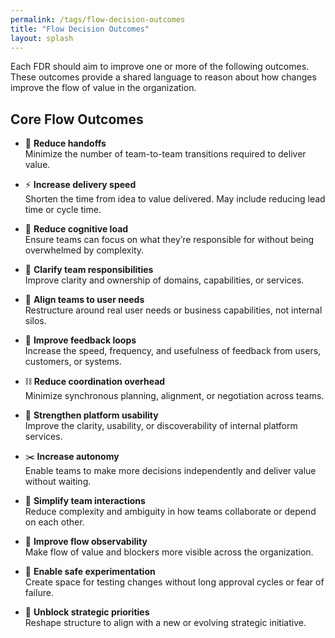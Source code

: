 ```yaml
---
permalink: /tags/flow-decision-outcomes
title: "Flow Decision Outcomes"
layout: splash
---
```


Each FDR should aim to improve one or more of the following outcomes. These outcomes provide a shared language to reason about how changes improve the flow of value in the organization.

## Core Flow Outcomes

- 🔁 **Reduce handoffs**  
  Minimize the number of team-to-team transitions required to deliver value.

- ⚡ **Increase delivery speed**  
  Shorten the time from idea to value delivered. May include reducing lead time or cycle time.

- 🧠 **Reduce cognitive load**  
  Ensure teams can focus on what they’re responsible for without being overwhelmed by complexity.

- 🧭 **Clarify team responsibilities**  
  Improve clarity and ownership of domains, capabilities, or services.

- 🎯 **Align teams to user needs**  
  Restructure around real user needs or business capabilities, not internal silos.

- 🔄 **Improve feedback loops**  
  Increase the speed, frequency, and usefulness of feedback from users, customers, or systems.

- ⛓️ **Reduce coordination overhead**  
  Minimize synchronous planning, alignment, or negotiation across teams.

- 🧰 **Strengthen platform usability**  
  Improve the clarity, usability, or discoverability of internal platform services.

- ✂️ **Increase autonomy**  
  Enable teams to make more decisions independently and deliver value without waiting.

- 🔗 **Simplify team interactions**  
  Reduce complexity and ambiguity in how teams collaborate or depend on each other.

- 👀 **Improve flow observability**  
  Make flow of value and blockers more visible across the organization.

- 🧪 **Enable safe experimentation**  
  Create space for testing changes without long approval cycles or fear of failure.

- 🚀 **Unblock strategic priorities**  
  Reshape structure to align with a new or evolving strategic initiative.
